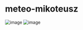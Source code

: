 # meteo-mikoteusz 
![image](https://user-images.githubusercontent.com/80039441/138928465-39bd2b62-5939-4001-9287-3287f2510a63.png)
![image](https://user-images.githubusercontent.com/80039441/138928406-8c08582d-6137-4dc6-81b7-5b892f8f0a56.png)
